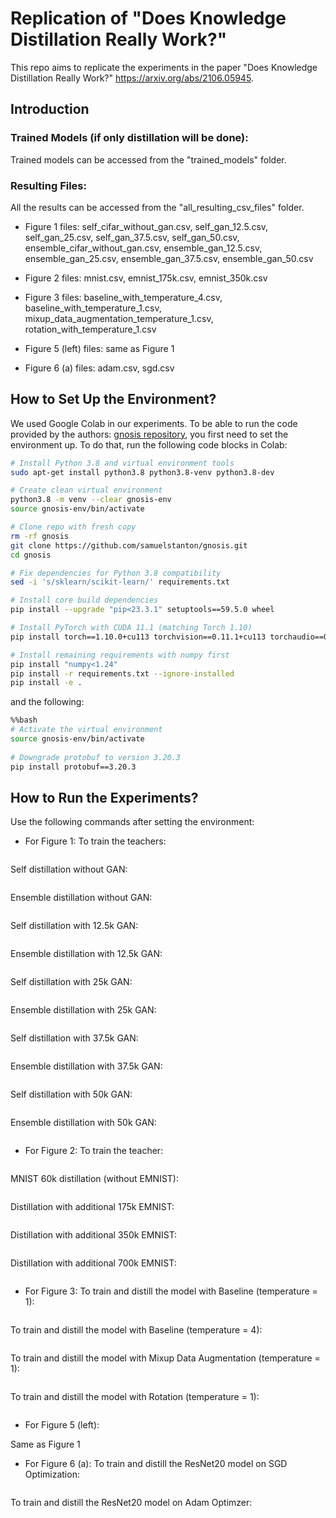# Replication of "Does Knowledge Distillation Really Work?"

This repo aims to replicate the experiments in the paper "Does Knowledge Distillation Really Work?" https://arxiv.org/abs/2106.05945.

## Introduction

### Trained Models (if only distillation will be done):

Trained models can be accessed from the "trained_models" folder. 

### Resulting Files: 

All the results can be accessed from the "all_resulting_csv_files" folder. 

- Figure 1 files: self_cifar_without_gan.csv, self_gan_12.5.csv, self_gan_25.csv, self_gan_37.5.csv, self_gan_50.csv,
ensemble_cifar_without_gan.csv, ensemble_gan_12.5.csv, ensemble_gan_25.csv, ensemble_gan_37.5.csv, ensemble_gan_50.csv

- Figure 2 files: mnist.csv, emnist_175k.csv, emnist_350k.csv

- Figure 3 files: baseline_with_temperature_4.csv, baseline_with_temperature_1.csv, mixup_data_augmentation_temperature_1.csv, rotation_with_temperature_1.csv

- Figure 5 (left) files: same as Figure 1

- Figure 6 (a) files: adam.csv, sgd.csv

## How to Set Up the Environment?

We used Google Colab in our experiments. To be able to run the code provided by the authors: [gnosis repository](https://github.com/samuelstanton/gnosis), you first need to set the environment up. To do that, run the following code blocks in Colab:

```bash
# Install Python 3.8 and virtual environment tools
sudo apt-get install python3.8 python3.8-venv python3.8-dev

# Create clean virtual environment
python3.8 -m venv --clear gnosis-env
source gnosis-env/bin/activate

# Clone repo with fresh copy
rm -rf gnosis
git clone https://github.com/samuelstanton/gnosis.git
cd gnosis

# Fix dependencies for Python 3.8 compatibility
sed -i 's/sklearn/scikit-learn/' requirements.txt

# Install core build dependencies
pip install --upgrade "pip<23.3.1" setuptools==59.5.0 wheel

# Install PyTorch with CUDA 11.1 (matching Torch 1.10)
pip install torch==1.10.0+cu113 torchvision==0.11.1+cu113 torchaudio==0.10.0+cu113 -f https://download.pytorch.org/whl/cu113/torch_stable.html

# Install remaining requirements with numpy first
pip install "numpy<1.24"
pip install -r requirements.txt --ignore-installed
pip install -e .
```

and the following: 


```bash
%%bash
# Activate the virtual environment
source gnosis-env/bin/activate
 
# Downgrade protobuf to version 3.20.3
pip install protobuf==3.20.3
```

## How to Run the Experiments?

Use the following commands after setting the environment:

- For Figure 1:
To train the teachers:
```bash
```
Self distillation without GAN:
```bash
```
Ensemble distillation without GAN:
```bash
```
Self distillation with 12.5k GAN:
```bash
```
Ensemble distillation with 12.5k GAN:
```bash
```
Self distillation with 25k GAN:
```bash
```
Ensemble distillation with 25k GAN:
```bash
```
Self distillation with 37.5k GAN:
```bash
```
Ensemble distillation with 37.5k GAN:
```bash
```
Self distillation with 50k GAN:
```bash
```
Ensemble distillation with 50k GAN:
```bash
```
- For Figure 2:
To train the teacher: 
```bash
```
MNIST 60k distillation (without EMNIST): 
```bash
```
Distillation with additional 175k EMNIST: 
```bash
```
Distillation with additional 350k EMNIST: 
```bash
```
Distillation with additional 700k EMNIST: 
```bash
```
- For Figure 3:
To train and distill the model with Baseline (temperature = 1):
```bash
```
To train and distill the model with Baseline (temperature = 4):
```bash
```
To train and distill the model with Mixup Data Augmentation (temperature = 1):
```bash
```
To train and distill the model with Rotation (temperature = 1):
```bash
```
- For Figure 5 (left):

Same as Figure 1

- For Figure 6 (a):
To train and distill the ResNet20 model on SGD Optimization:
```bash
```
To train and distill the ResNet20 model on Adam Optimzer:
```bash
```
